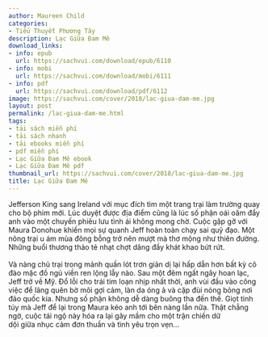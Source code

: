 ```yaml
---
author: Maureen Child
categories:
- Tiểu Thuyết Phương Tây
description: Lạc Giữa Đam Mê
download_links:
- info: epub
  url: https://sachvui.com/download/epub/6110
- info: mobi
  url: https://sachvui.com/download/mobi/6111
- info: pdf
  url: https://sachvui.com/download/pdf/6112
image: https://sachvui.com/cover/2018/lac-giua-dam-me.jpg
layout: post
permalink: /lac-giua-dam-me.html
tags:
- tải sách miễn phí
- tải sách nhanh
- tải ebooks miễn phí
- pdf miễn phí
- Lạc Giữa Đam Mê ebook
- Lạc Giữa Đam Mê pdf
thumbnail_url: https://sachvui.com/cover/2018/lac-giua-dam-me.jpg
title: Lạc Giữa Đam Mê
---
```


 <div class="item-desc text-justify"> <p>Jefferson King sang Ireland với mục đích tìm một trang trại làm trường quay cho bộ phim mới. Lúc duyệt được địa điểm cũng là lúc số phận oái oăm đẩy anh vào một chuyến phiêu lưu tình ái không mong chờ. Cuộc gặp gỡ với Maura Donohue khiến mọi sự quanh Jeff hoàn toàn chạy sai quỹ đạo. Một nông trại u ám mùa đông bỗng trở nên mượt mà thơ mộng như thiên đường. Những buổi thương thảo tẻ nhạt chợt dâng đầy khát khao bứt rứt.<br><br>Và nàng chủ trại trong mảnh quần lót trơn giản dị lại hấp dẫn hơn bất kỳ cô đào mặc đồ ngủ viền ren lộng lẫy nào. Sau một đêm ngất ngây hoan lạc, Jeff trở về Mỹ. Đổ lỗi cho trái tim loạn nhịp nhất thời, anh vùi đầu vào công việc để lãng quên bờ môi gợi cảm, làn da óng ả và cặp đùi nóng bỏng nơi đảo quốc kia. Nhưng số phận không dễ dàng buông tha đến thế. Giọt tinh túy mà Jeff để lại trong Maura kéo anh tới bên nàng lần nữa. Thật chẳng ngờ, cuộc tái ngộ này hóa ra lại gây mầm cho một trận chiến dữ dội giữa nhục cảm đơn thuần và tình yêu trọn vẹn...</p> </div>